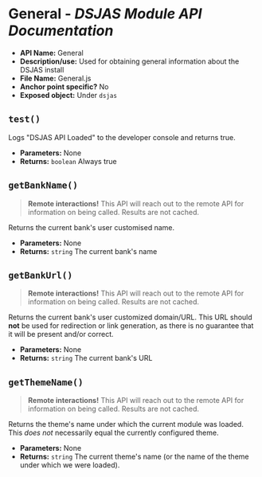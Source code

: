 # General - *DSJAS Module API Documentation*

* **API Name:** General
* **Description/use:** Used for obtaining general information about the DSJAS install
* **File Name:** General.js
* **Anchor point specific?** No
* **Exposed object:** Under ``dsjas``

## ```test()```

Logs "DSJAS API Loaded" to the developer console and returns true.

* **Parameters:** None
* **Returns:** ```boolean``` Always true

## ```getBankName()```

> **Remote interactions!** This API will reach out to the remote API for information on being called. Results are not cached.

Returns the current bank's user customised name.

* **Parameters:** None
* **Returns:** ```string``` The current bank's name

## ```getBankUrl()```

> **Remote interactions!** This API will reach out to the remote API for information on being called. Results are not cached.

Returns the current bank's user customized domain/URL. This URL should **not** be used for redirection or link generation, as there is no guarantee that it will be present and/or correct.

* **Parameters:** None
* **Returns:** ```string``` The current bank's URL

## ```getThemeName()```

> **Remote interactions!** This API will reach out to the remote API for information on being called. Results are not cached.

Returns the theme's name under which the current module was loaded. This *does not* necessarily equal the currently configured theme.

* **Parameters:** None
* **Returns:** ```string``` The current theme's name (or the name of the theme under which we were loaded).
